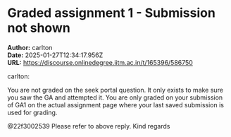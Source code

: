 # Graded assignment 1 - Submission not shown

**Author:** carlton  
**Date:** 2025-01-27T12:34:17.956Z  
**URL:** https://discourse.onlinedegree.iitm.ac.in/t/165396/586750




 carlton:

You are not graded on the seek portal question. It only exists to make sure you saw the GA and attempted it. You are only graded on your submission of GA1 on the actual assignment page where your last saved submission is used for grading.


@22f3002539 Please refer to above reply.
Kind regards
